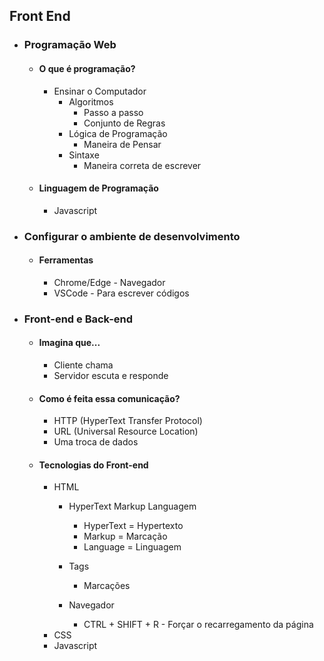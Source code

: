 ## Front End 

+ ### Programação Web
  + #### O que é programação?<br>
    + Ensinar o Computador
      + Algoritmos
        + Passo a passo
        + Conjunto de Regras
      + Lógica de Programação
        + Maneira de Pensar
      + Sintaxe
        + Maneira correta de escrever        
  + #### Linguagem de Programação 
    + Javascript 
    
+ ### Configurar o ambiente de desenvolvimento
  + #### Ferramentas 
    + Chrome/Edge - Navegador
    + VSCode - Para escrever códigos
    
+ ### Front-end e Back-end
  + #### Imagina que...
    + Cliente chama
    + Servidor escuta e responde
    
  + #### Como é feita essa comunicação?
    + HTTP (HyperText Transfer Protocol)
    + URL (Universal Resource Location)
    + Uma troca de dados
  
  + #### Tecnologias do Front-end
    + HTML 
      + HyperText Markup Languagem
        + HyperText = Hypertexto 
        + Markup = Marcação
        + Language = Linguagem
      + Tags
        + Marcações
        
      + Navegador
        + CTRL + SHIFT + R - Forçar o recarregamento da página
    + CSS
    + Javascript
  
